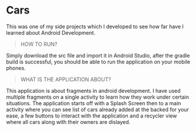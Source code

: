 # Cars

This was one of my side projects which I developed to see how far have I learned about Android Development. 

> HOW TO RUN?

Simply download the src file and import it in Android Studio, after the gradle build is successful, you should be able to run the application on your mobile phones.

> WHAT IS THE APPLICATION ABOUT?

This application is about fragments in android development. I have used multiple fragments on a single activity to learn how they work under certain situations.
The application starts off with a Splash Screen then to a main activity where you can see list of cars already added at the backed for your ease, a few buttons to interact with
the application and a recycler view where all cars along with their owners are dislayed.
